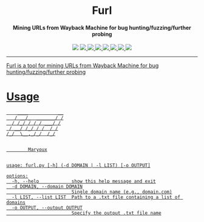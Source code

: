 <h1 align="center">Furl</h1>
<h4 align="center">Mining URLs from Wayback Machine for bug hunting/fuzzing/further probing</h4>

<p align="center">
<img src="https://img.shields.io/pypi/pyversions/django">
<a href="https://github.com/maryoux/furl/graphs/contributors"><img src="https://img.shields.io/github/contributors-anon/maryoux/furl">
<a href="https://github.com/maryoux/furl/issues"><img src="https://img.shields.io/github/issues-raw/tterb/PlayMusic.svg?maxAge=25000">
<a href="https://github.com/maryoux/furl/releases/"><img src="https://img.shields.io/github/release/maryoux/furl">
<a href="https://github.com/Maryoux/furl/fork"><img src="https://img.shields.io/github/forks/maryoux/furl">
<a href="https://github.com/Maryoux/furl"><img src="https://img.shields.io/github/stars/maryoux/furl">
<a href="https://github.com/maryoux/furl/discussions"><img src="https://img.shields.io/github/discussions/maryoux/furl">
<a href="https://github.com/Maryoux/furl/blob/main/LICENSE"><img src="https://img.shields.io/badge/License-MIT-yellow.svg">
</p>

---
Furl is a tool for mining URLs from Wayback Machine for bug hunting/fuzzing/further probing
# Usage
```
    ____           __
   / __/_  _______/ /
  / /_/ / / / ___/ /
 / __/ /_/ / /  / /
/_/  \__,_/_/  /_/


        Maryoux


usage: furl.py [-h] (-d DOMAIN | -l LIST) [-o OUTPUT]

options:
  -h, --help            show this help message and exit
  -d DOMAIN, --domain DOMAIN
                        Single domain name (e.g., domain.com)
  -l LIST, --list LIST  Path to a .txt file containing a list of domains
  -o OUTPUT, --output OUTPUT
                        Specify the output .txt file name
```
